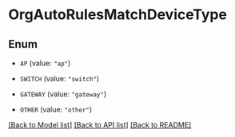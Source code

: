 # OrgAutoRulesMatchDeviceType

## Enum


* `AP` (value: `"ap"`)

* `SWITCH` (value: `"switch"`)

* `GATEWAY` (value: `"gateway"`)

* `OTHER` (value: `"other"`)


[[Back to Model list]](../README.md#documentation-for-models) [[Back to API list]](../README.md#documentation-for-api-endpoints) [[Back to README]](../README.md)


